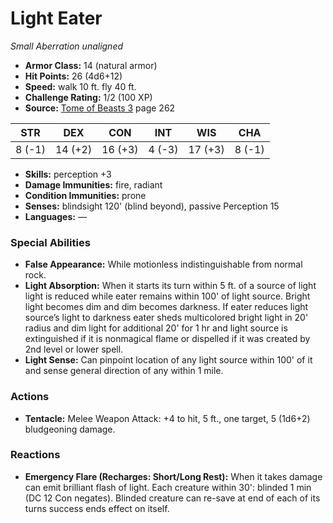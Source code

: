 # Light Eater

*Small* *Aberration* *unaligned*

- **Armor Class:** 14 (natural armor)
- **Hit Points:** 26 (4d6+12)
- **Speed:** walk 10 ft. fly 40 ft.
- **Challenge Rating:** 1/2 (100 XP)
- **Source:** [Tome of Beasts 3](https://koboldpress.com/kpstore/product/tome-of-beasts-3-for-5th-edition/) page 262

| STR | DEX | CON | INT | WIS | CHA |
| --- | --- | --- | --- | --- | --- |
| 8 (-1) | 14 (+2) | 16 (+3) | 4 (-3) | 17 (+3) | 8 (-1) |

- **Skills:** perception +3
- **Damage Immunities:** fire, radiant
- **Condition Immunities:** prone
- **Senses:** blindsight 120' (blind beyond), passive Perception 15
- **Languages:** —

### Special Abilities

- **False Appearance:** While motionless indistinguishable from normal rock.
- **Light Absorption:** When it starts its turn within 5 ft. of a source of light light is reduced while eater remains within 100' of light source. Bright light becomes dim and dim becomes darkness. If eater reduces light source’s light to darkness eater sheds multicolored bright light in 20' radius and dim light for additional 20' for 1 hr and light source is extinguished if it is nonmagical flame or dispelled if it was created by 2nd level or lower spell.
- **Light Sense:** Can pinpoint location of any light source within 100' of it and sense general direction of any within 1 mile.

### Actions

- **Tentacle:** Melee Weapon Attack: +4 to hit, 5 ft., one target, 5 (1d6+2) bludgeoning damage.

### Reactions

- **Emergency Flare (Recharges: Short/Long Rest):** When it takes damage can emit brilliant flash of light. Each creature within 30': blinded 1 min (DC 12 Con negates). Blinded creature can re-save at end of each of its turns success ends effect on itself.


